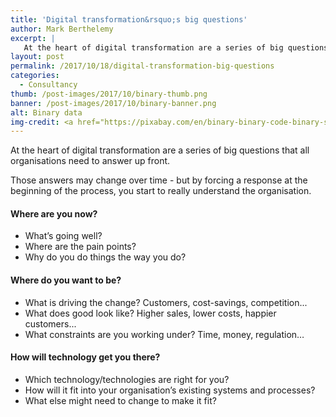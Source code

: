 ```yaml
---
title: 'Digital transformation&rsquo;s big questions'
author: Mark Berthelemy
excerpt: |
   At the heart of digital transformation are a series of big questions that all organisations need to answer up front.
layout: post
permalink: /2017/10/18/digital-transformation-big-questions
categories:
  - Consultancy
thumb: /post-images/2017/10/binary-thumb.png
banner: /post-images/2017/10/binary-banner.png
alt: Binary data
img-credit: <a href="https://pixabay.com/en/binary-binary-code-binary-system-2689157/" target="_blank">Pixabay</a>
---
```

At the heart of digital transformation are a series of big questions that all organisations need to answer up front.

Those answers may change over time - but by forcing a response at the beginning of the process, you start to really understand the organisation.

#### Where are you now?

- What’s going well?
- Where are the pain points?
- Why do you do things the way you do?

#### Where do you want to be?

- What is driving the change? Customers, cost-savings, competition...
- What does good look like? Higher sales, lower costs, happier customers...
- What constraints are you working under? Time, money, regulation…

#### How will technology get you there?

- Which technology/technologies are right for you?
- How will it fit into your organisation’s existing systems and processes?
- What else might need to change to make it fit?
